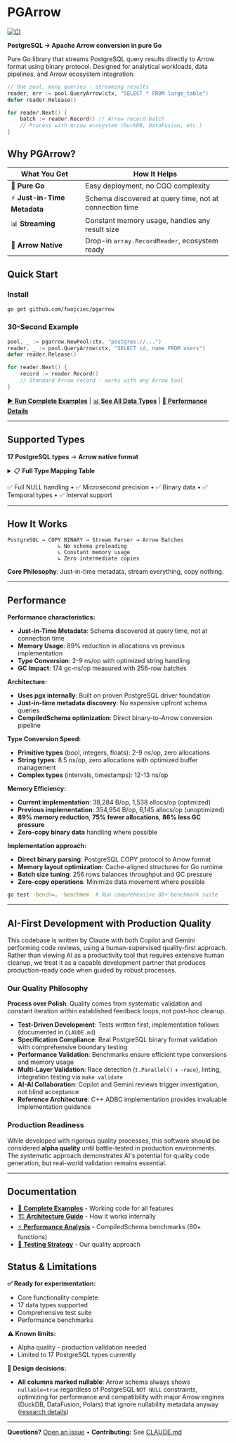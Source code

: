 # PGArrow

[![CI](https://github.com/fwojciec/pgarrow/actions/workflows/ci.yml/badge.svg?branch=main)](https://github.com/fwojciec/pgarrow/actions/workflows/ci.yml)

**PostgreSQL → Apache Arrow conversion in pure Go**

Pure Go library that streams PostgreSQL query results directly to Arrow format using binary protocol. Designed for analytical workloads, data pipelines, and Arrow ecosystem integration.

```go
// One pool, many queries - streaming results
reader, err := pool.QueryArrow(ctx, "SELECT * FROM large_table")
defer reader.Release()

for reader.Next() {
    batch := reader.Record() // Arrow record batch
    // Process with Arrow ecosystem (DuckDB, DataFusion, etc.)
}
```

## Why PGArrow?

| What You Get | How It Helps |
|--------------|---------------|
| 🐹 **Pure Go** | Easy deployment, no CGO complexity |
| ⚡ **Just-in-Time Metadata** | Schema discovered at query time, not at connection time |
| 📊 **Streaming** | Constant memory usage, handles any result size |
| 🎯 **Arrow Native** | Drop-in `array.RecordReader`, ecosystem ready |

## Quick Start

### Install
```bash
go get github.com/fwojciec/pgarrow
```

### 30-Second Example
```go
pool, _ := pgarrow.NewPool(ctx, "postgres://...")
reader, _ := pool.QueryArrow(ctx, "SELECT id, name FROM users")
defer reader.Release()

for reader.Next() {
    record := reader.Record()
    // Standard Arrow record - works with any Arrow tool
}
```

[▶️ **Run Complete Examples**](examples/) | [📊 **See All Data Types**](#supported-types) | [🚀 **Performance Details**](#performance)

---

## Supported Types <a id="supported-types"></a>

**17 PostgreSQL types** → **Arrow native format**

<details>
<summary>📋 <strong>Full Type Mapping Table</strong></summary>

| PostgreSQL Type | PostgreSQL OID | Arrow Type | Go Type |
|----------------|---------------|------------|---------|
| `bool` | 16 | `Boolean` | `bool` |
| `bytea` | 17 | `Binary` | `[]byte` |
| `int2` / `smallint` | 21 | `Int16` | `int16` |
| `int4` / `integer` | 23 | `Int32` | `int32` |
| `int8` / `bigint` | 20 | `Int64` | `int64` |
| `float4` / `real` | 700 | `Float32` | `float32` |
| `float8` / `double precision` | 701 | `Float64` | `float64` |
| `text` | 25 | `String` | `string` |
| `varchar` | 1043 | `String` | `string` |
| `bpchar` / `char(n)` | 1042 | `String` | `string` |
| `name` | 19 | `String` | `string` |
| `"char"` | 18 | `String` | `string` |
| `date` | 1082 | `Date32` | `int32` |
| `time` | 1083 | `Time64[μs]` | `int64` |
| `timestamp` | 1114 | `Timestamp[μs]` | `int64` |
| `timestamptz` | 1184 | `Timestamp[μs, UTC]` | `int64` |
| `interval` | 1186 | `MonthDayNanoInterval` | `MonthDayNanoInterval` |

</details>

✅ Full NULL handling • ✅ Microsecond precision • ✅ Binary data • ✅ Temporal types • ✅ Interval support

---

## How It Works

```
PostgreSQL → COPY BINARY → Stream Parser → Arrow Batches
                ↳ No schema preloading
                ↳ Constant memory usage  
                ↳ Zero intermediate copies
```

**Core Philosophy**: Just-in-time metadata, stream everything, copy nothing.

---

## Performance <a id="performance"></a>

**Performance characteristics:**

- **Just-in-Time Metadata**: Schema discovered at query time, not at connection time
- **Memory Usage**: 89% reduction in allocations vs previous implementation  
- **Type Conversion**: 2-9 ns/op with optimized string handling
- **GC Impact**: 174 gc-ns/op measured with 256-row batches

**Architecture:**
- **Uses pgx internally**: Built on proven PostgreSQL driver foundation
- **Just-in-time metadata discovery**: No expensive upfront schema queries
- **CompiledSchema optimization**: Direct binary-to-Arrow conversion pipeline

**Type Conversion Speed:**
- **Primitive types** (bool, integers, floats): 2-9 ns/op, zero allocations
- **String types**: 8.5 ns/op, zero allocations with optimized buffer management
- **Complex types** (intervals, timestamps): 12-13 ns/op

**Memory Efficiency:**
- **Current implementation**: 38,284 B/op, 1,538 allocs/op (optimized)
- **Previous implementation**: 354,954 B/op, 6,145 allocs/op (unoptimized)  
- **89% memory reduction**, **75% fewer allocations**, **86% less GC pressure**
- **Zero-copy binary data** handling where possible

**Implementation approach:**
- **Direct binary parsing**: PostgreSQL COPY protocol to Arrow format
- **Memory layout optimization**: Cache-aligned structures for Go runtime
- **Batch size tuning**: 256 rows balances throughput and GC pressure  
- **Zero-copy operations**: Minimize data movement where possible

```bash
go test -bench=. -benchmem  # Run comprehensive 80+ benchmark suite
```

---

## AI-First Development with Production Quality

This codebase is written by Claude with both Copilot and Gemini performing code reviews, using a human-supervised quality-first approach. Rather than viewing AI as a productivity tool that requires extensive human cleanup, we treat it as a capable development partner that produces production-ready code when guided by robust processes.

### Our Quality Philosophy

**Process over Polish**: Quality comes from systematic validation and constant iteration within established feedback loops, not post-hoc cleanup.

- **Test-Driven Development**: Tests written first, implementation follows (documented in `CLAUDE.md`)
- **Specification Compliance**: Real PostgreSQL binary format validation with comprehensive boundary testing
- **Performance Validation**: Benchmarks ensure efficient type conversions and memory usage
- **Multi-Layer Validation**: Race detection (`t.Parallel()` + `-race`), linting, integration testing via `make validate`
- **AI-AI Collaboration**: Copilot and Gemini reviews trigger investigation, not blind acceptance
- **Reference Architecture**: C++ ADBC implementation provides invaluable implementation guidance

### Production Readiness

While developed with rigorous quality processes, this software should be considered **alpha quality** until battle-tested in production environments. The systematic approach demonstrates AI's potential for quality code generation, but real-world validation remains essential.

---

## Documentation

- [📖 **Complete Examples**](examples/) - Working code for all features
- [🏗️ **Architecture Guide**](CLAUDE.md) - How it works internally  
- [⚡ **Performance Analysis**](docs/benchmarks.md) - CompiledSchema benchmarks (80+ functions)
- [🧪 **Testing Strategy**](docs/testing.md) - Our quality approach

## Status & Limitations

**✅ Ready for experimentation:**
- Core functionality complete
- 17 data types supported
- Comprehensive test suite
- Performance benchmarks

**⚠️ Known limits:**
- Alpha quality - production validation needed
- Limited to 17 PostgreSQL types currently

**🎯 Design decisions:**
- **All columns marked nullable**: Arrow schema always shows `nullable=true` regardless of PostgreSQL `NOT NULL` constraints, optimizing for performance and compatibility with major Arrow engines (DuckDB, DataFusion, Polars) that ignore nullability metadata anyway ([research details](docs/nullability-tradeoff-research.md))

---

**Questions?** [Open an issue](../../issues) • **Contributing:** See [CLAUDE.md](CLAUDE.md)